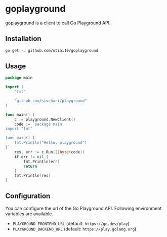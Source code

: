 # goplayground

goplayground is a client to call Go Playground API.

## Installation

```bash
go get -u github.com/otiai10/goplayground
```

## Usage

```go
package main

import (
    "fmt"

    "github.com/sivchari/playground"
)

func main() {
    c := playground.NewClient()
    code := `package main
import "fmt"

func main() {
    fmt.Println("Hello, playground")
}`
    res, err := c.Run([]byte(code))
    if err != nil {
        fmt.Println(err)
        return
    }
    fmt.Println(res)
}
```

## Configuration

You can configure the url of the Go Playground API.
Following environment variables are available.

- `PLAYGROUND_FRONTEND_URL` (default: `https://go.dev/play`)
- `PLAYGROUND_BACKEND_URL` (default: `https://play.golang.org`)
    



